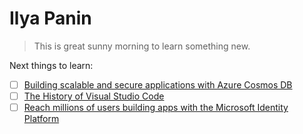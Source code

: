# Ilya Panin

> This is great sunny morning to learn something new.

Next things to learn:

- [ ] [Building scalable and secure applications with Azure Cosmos DB](https://mybuild.microsoft.com/sessions/9c8fa83f-5c1b-4f61-a6fd-5362656eec84)
- [ ] [The History of Visual Studio Code](https://mybuild.microsoft.com/sessions/6b571733-8198-48da-b870-ef804dcfea93)
- [ ] [Reach millions of users building apps with the Microsoft Identity Platform](https://mybuild.microsoft.com/sessions/ad7a1dca-0507-4643-ae34-de7edf6debbc)
